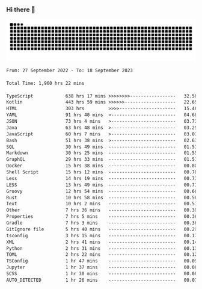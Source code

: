 ### Hi there 👋

<picture>
  <source media="(prefers-color-scheme: dark)" srcset="https://raw.githubusercontent.com/heyline/heyline/output/github-contribution-grid-snake-dark.svg">
  <source media="(prefers-color-scheme: light)" srcset="https://raw.githubusercontent.com/heyline/heyline/output/github-contribution-grid-snake.svg">
  <img alt="github contribution grid snake animation" src="https://raw.githubusercontent.com/heyline/heyline/output/github-contribution-grid-snake.svg">
</picture>

<!--START_SECTION:waka-->

```txt
From: 27 September 2022 - To: 18 September 2023

Total Time: 1,960 hrs 22 mins

TypeScript            638 hrs 17 mins >>>>>>>>-----------------   32.56 %
Kotlin                443 hrs 59 mins >>>>>>-------------------   22.65 %
HTML                  303 hrs         >>>>---------------------   15.46 %
YAML                  91 hrs 48 mins  >------------------------   04.68 %
JSON                  73 hrs 4 mins   >------------------------   03.73 %
Java                  63 hrs 48 mins  >------------------------   03.25 %
JavaScript            60 hrs 7 mins   >------------------------   03.07 %
Bash                  51 hrs 38 mins  >------------------------   02.63 %
SQL                   30 hrs 49 mins  -------------------------   01.57 %
Markdown              30 hrs 25 mins  -------------------------   01.55 %
GraphQL               29 hrs 33 mins  -------------------------   01.51 %
Docker                15 hrs 38 mins  -------------------------   00.80 %
Shell Script          15 hrs 12 mins  -------------------------   00.78 %
Less                  14 hrs 19 mins  -------------------------   00.73 %
LESS                  13 hrs 49 mins  -------------------------   00.71 %
Groovy                12 hrs 54 mins  -------------------------   00.66 %
Rust                  10 hrs 58 mins  -------------------------   00.56 %
Text                  10 hrs 2 mins   -------------------------   00.51 %
Other                 7 hrs 36 mins   -------------------------   00.39 %
Properties            7 hrs 5 mins    -------------------------   00.36 %
Gradle                7 hrs 3 mins    -------------------------   00.36 %
GitIgnore file        5 hrs 40 mins   -------------------------   00.29 %
tsconfig              3 hrs 15 mins   -------------------------   00.17 %
XML                   2 hrs 41 mins   -------------------------   00.14 %
Python                2 hrs 31 mins   -------------------------   00.13 %
TOML                  2 hrs 22 mins   -------------------------   00.12 %
TSConfig              1 hr 47 mins    -------------------------   00.09 %
Jupyter               1 hr 37 mins    -------------------------   00.08 %
SCSS                  1 hr 30 mins    -------------------------   00.08 %
AUTO_DETECTED         1 hr 26 mins    -------------------------   00.07 %
```

<!--END_SECTION:waka-->

